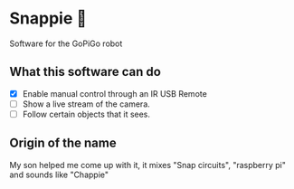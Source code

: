 # Snappie 🤖

Software for the GoPiGo robot

## What this software can do

- [x] Enable manual control through an IR USB Remote
- [ ] Show a live stream of the camera.
- [ ] Follow certain objects that it sees.

## Origin of the name

My son helped me come up with it, it mixes "Snap circuits", "raspberry pi" and sounds like "Chappie" 

